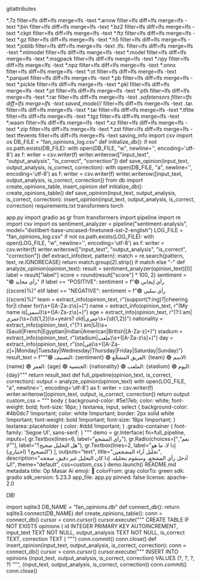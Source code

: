 
gitattributes

*.7z filter=lfs diff=lfs merge=lfs -text
*.arrow filter=lfs diff=lfs merge=lfs -text
*.bin filter=lfs diff=lfs merge=lfs -text
*.bz2 filter=lfs diff=lfs merge=lfs -text
*.ckpt filter=lfs diff=lfs merge=lfs -text
*.ftz filter=lfs diff=lfs merge=lfs -text
*.gz filter=lfs diff=lfs merge=lfs -text
*.h5 filter=lfs diff=lfs merge=lfs -text
*.joblib filter=lfs diff=lfs merge=lfs -text
.lfs. filter=lfs diff=lfs merge=lfs -text
*.mlmodel filter=lfs diff=lfs merge=lfs -text
*.model filter=lfs diff=lfs merge=lfs -text
*.msgpack filter=lfs diff=lfs merge=lfs -text
*.npy filter=lfs diff=lfs merge=lfs -text
*.npz filter=lfs diff=lfs merge=lfs -text
*.onnx filter=lfs diff=lfs merge=lfs -text
*.ot filter=lfs diff=lfs merge=lfs -text
*.parquet filter=lfs diff=lfs merge=lfs -text
*.pb filter=lfs diff=lfs merge=lfs -text
*.pickle filter=lfs diff=lfs merge=lfs -text
*.pkl filter=lfs diff=lfs merge=lfs -text
*.pt filter=lfs diff=lfs merge=lfs -text
*.pth filter=lfs diff=lfs merge=lfs -text
*.rar filter=lfs diff=lfs merge=lfs -text
*.safetensors filter=lfs diff=lfs merge=lfs -text
saved_model//* filter=lfs diff=lfs merge=lfs -text
.tar. filter=lfs diff=lfs merge=lfs -text
*.tar filter=lfs diff=lfs merge=lfs -text
*.tflite filter=lfs diff=lfs merge=lfs -text
*.tgz filter=lfs diff=lfs merge=lfs -text
*.wasm filter=lfs diff=lfs merge=lfs -text
*.xz filter=lfs diff=lfs merge=lfs -text
*.zip filter=lfs diff=lfs merge=lfs -text
*.zst filter=lfs diff=lfs merge=lfs -text
tfevents filter=lfs diff=lfs merge=lfs -text
saving_info
import csv
import os
DB_FILE = "fan_opinions_log.csv"
def initialize_db():
    if not os.path.exists(DB_FILE):
        with open(DB_FILE, "w", newline='', encoding='utf-8') as f:
            writer = csv.writer(f)
            writer.writerow(["input_text", "output_analysis", "is_correct", "correction"])
def save_opinion(input_text, output_analysis, is_correct, correction):
    with open(DB_FILE, "a", newline='', encoding='utf-8') as f:
        writer = csv.writer(f)
        writer.writerow([input_text, output_analysis, is_correct, correction])
from db import create_opinions_table, insert_opinion
def initialize_db():
    create_opinions_table()
def save_opinion(input_text, output_analysis, is_correct, correction):
    insert_opinion(input_text, output_analysis, is_correct, correction)
requirements.txt
transformers
torch

app.py
import gradio as gr
from transformers import pipeline
import re
import csv
import os
sentiment_analyzer = pipeline("sentiment-analysis", model="distilbert-base-uncased-finetuned-sst-2-english")
LOG_FILE = "fan_opinions_log.csv"
if not os.path.exists(LOG_FILE):
    with open(LOG_FILE, "w", newline='', encoding='utf-8') as f:
        writer = csv.writer(f)
        writer.writerow(["input_text", "output_analysis", "is_correct", "correction"])
def extract_info(text, pattern):
    match = re.search(pattern, text, re.IGNORECASE)
    return match.group(2).strip() if match else "-"
def analyze_opinion(opinion_text):
    result = sentiment_analyzer(opinion_text)[0]
    label = result["label"]
    score = round(result["score"] * 100, 2)
    sentiment = "🟣 رأي محايد"
    if label == "POSITIVE":
        sentiment = f"🟣 رأي إيجابي ({score}%)"
    elif label == "NEGATIVE":
        sentiment = f"🟣 رأي سلبي ({score}%)"
    team = extract_info(opinion_text, r"(support(?:ing)?|cheering for|I cheer for)\s+([A-Za-z\s]+)")
    name = extract_info(opinion_text, r"(My name is|اسمي)\s+([A-Za-z\s]+)")
    age = extract_info(opinion_text, r"(?:I am|عمري)\s+(\d{1,2})\s+years? old|عمري\s+(\d{1,2})")
    nationality = extract_info(opinion_text, r"(?:I am|أنا)\s+(Saudi|French|Egyptian|Indian|American|British|[A-Za-z]+)")
    stadium = extract_info(opinion_text, r"(stadium|ملعب)\s+([A-Za-z\s]+)")
    day = extract_info(opinion_text, r"(on|في)\s+([A-Za-z]+|Monday|Tuesday|Wednesday|Thursday|Friday|Saturday|Sunday)")
    result_text = f"""🟣 التصنيف: {sentiment}
🟣 الفريق المشجَّع: {team}
🟣 الاسم: {name}
🟣 العمر: {age}
🟣 الجنسية: {nationality}
🟣 الملعب: {stadium}
🟣 اليوم: {day}"""
    return result_text
def full_pipeline(opinion_text, is_correct, correction):
    output = analyze_opinion(opinion_text)
    with open(LOG_FILE, "a", newline='', encoding='utf-8') as f:
        writer = csv.writer(f)
        writer.writerow([opinion_text, output, is_correct, correction])
    return output
custom_css = """
body {
    background-color: #5e17eb;
    color: white;
    font-weight: bold;
    font-size: 18px;
}
textarea, input, select {
    background-color: #4b0dc7 !important;
    color: white !important;
    border: 2px solid white !important;
    font-weight: bold !important;
    font-size: 18px !important;
}
textarea::placeholder {
    color: #ddd !important;
}
.gradio-container {
    font-family: 'Segoe UI', sans-serif;
}
"""
demo = gr.Interface(
    fn=full_pipeline,
    inputs=[
        gr.Textbox(lines=6, label="رأي المشجع"),
        gr.Radio(choices=["نعم", "لا"], label="هل التحليل صحيح؟"),
        gr.Textbox(lines=2, label="إذا لا، ما هو التصحيح؟ (اختياري)")
    ],
    outputs="text",
    title="تحليل آراء المشجعين",
    description="أدخل رأي المشجع، وسنقوم بتحليله. إذا كان التحليل غير دقيق، صححه لنا!",
    theme="default",
    css=custom_css
)
demo.launch()
README.md
metadata
title: Op Masar Ai
emoji: 🚀
colorFrom: gray
colorTo: green
sdk: gradio
sdk_version: 5.23.3
app_file: app.py
pinned: false
license: apache-2.0


DB!

import sqlite3
DB_NAME = "fan_opinions.db"
def connect_db():
    return sqlite3.connect(DB_NAME)
def create_opinions_table():
    conn = connect_db()
    cursor = conn.cursor()
    cursor.execute("""
        CREATE TABLE IF NOT EXISTS opinions (
            id INTEGER PRIMARY KEY AUTOINCREMENT,
            input_text TEXT NOT NULL,
            output_analysis TEXT NOT NULL,
            is_correct TEXT,
            correction TEXT
        )
    """)
    conn.commit()
    conn.close()
def insert_opinion(input_text, output_analysis, is_correct, correction):
    conn = connect_db()
    cursor = conn.cursor()
    cursor.execute("""
        INSERT INTO opinions (input_text, output_analysis, is_correct, correction)
        VALUES (?, ?, ?, ?)
    """, (input_text, output_analysis, is_correct, correction))
    conn.commit()
    conn.close()
